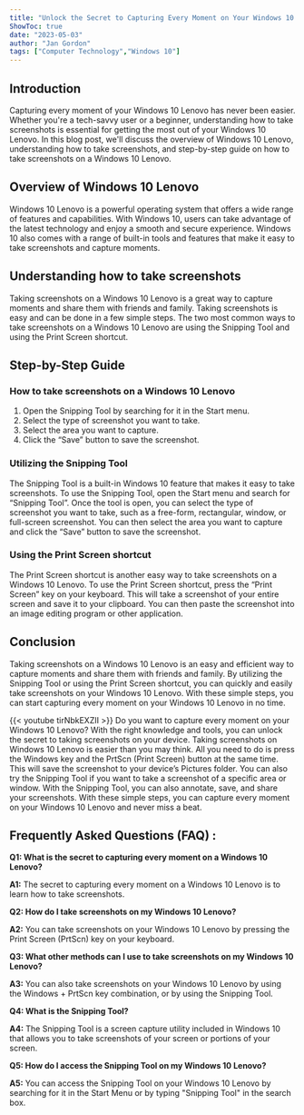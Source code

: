 ```yaml
---
title: "Unlock the Secret to Capturing Every Moment on Your Windows 10 Lenovo - Learn How to Take Screenshots Now!"
ShowToc: true 
date: "2023-05-03"
author: "Jan Gordon" 
tags: ["Computer Technology","Windows 10"]
---
```

## Introduction

Capturing every moment of your Windows 10 Lenovo has never been easier. Whether you're a tech-savvy user or a beginner, understanding how to take screenshots is essential for getting the most out of your Windows 10 Lenovo. In this blog post, we'll discuss the overview of Windows 10 Lenovo, understanding how to take screenshots, and step-by-step guide on how to take screenshots on a Windows 10 Lenovo.

## Overview of Windows 10 Lenovo

Windows 10 Lenovo is a powerful operating system that offers a wide range of features and capabilities. With Windows 10, users can take advantage of the latest technology and enjoy a smooth and secure experience. Windows 10 also comes with a range of built-in tools and features that make it easy to take screenshots and capture moments.

## Understanding how to take screenshots

Taking screenshots on a Windows 10 Lenovo is a great way to capture moments and share them with friends and family. Taking screenshots is easy and can be done in a few simple steps. The two most common ways to take screenshots on a Windows 10 Lenovo are using the Snipping Tool and using the Print Screen shortcut.

## Step-by-Step Guide

### How to take screenshots on a Windows 10 Lenovo

1. Open the Snipping Tool by searching for it in the Start menu.
2. Select the type of screenshot you want to take.
3. Select the area you want to capture.
4. Click the “Save” button to save the screenshot.

### Utilizing the Snipping Tool

The Snipping Tool is a built-in Windows 10 feature that makes it easy to take screenshots. To use the Snipping Tool, open the Start menu and search for “Snipping Tool”. Once the tool is open, you can select the type of screenshot you want to take, such as a free-form, rectangular, window, or full-screen screenshot. You can then select the area you want to capture and click the “Save” button to save the screenshot.

### Using the Print Screen shortcut

The Print Screen shortcut is another easy way to take screenshots on a Windows 10 Lenovo. To use the Print Screen shortcut, press the “Print Screen” key on your keyboard. This will take a screenshot of your entire screen and save it to your clipboard. You can then paste the screenshot into an image editing program or other application.

## Conclusion

Taking screenshots on a Windows 10 Lenovo is an easy and efficient way to capture moments and share them with friends and family. By utilizing the Snipping Tool or using the Print Screen shortcut, you can quickly and easily take screenshots on your Windows 10 Lenovo. With these simple steps, you can start capturing every moment on your Windows 10 Lenovo in no time.

{{< youtube tirNbkEXZII >}} 
Do you want to capture every moment on your Windows 10 Lenovo? With the right knowledge and tools, you can unlock the secret to taking screenshots on your device. Taking screenshots on Windows 10 Lenovo is easier than you may think. All you need to do is press the Windows key and the PrtScn (Print Screen) button at the same time. This will save the screenshot to your device’s Pictures folder. You can also try the Snipping Tool if you want to take a screenshot of a specific area or window. With the Snipping Tool, you can also annotate, save, and share your screenshots. With these simple steps, you can capture every moment on your Windows 10 Lenovo and never miss a beat.

## Frequently Asked Questions (FAQ) :
**Q1: What is the secret to capturing every moment on a Windows 10 Lenovo?**

**A1:** The secret to capturing every moment on a Windows 10 Lenovo is to learn how to take screenshots. 

**Q2: How do I take screenshots on my Windows 10 Lenovo?**

**A2:** You can take screenshots on your Windows 10 Lenovo by pressing the Print Screen (PrtScn) key on your keyboard.

**Q3: What other methods can I use to take screenshots on my Windows 10 Lenovo?**

**A3:** You can also take screenshots on your Windows 10 Lenovo by using the Windows + PrtScn key combination, or by using the Snipping Tool. 

**Q4: What is the Snipping Tool?**

**A4:** The Snipping Tool is a screen capture utility included in Windows 10 that allows you to take screenshots of your screen or portions of your screen. 

**Q5: How do I access the Snipping Tool on my Windows 10 Lenovo?**

**A5:** You can access the Snipping Tool on your Windows 10 Lenovo by searching for it in the Start Menu or by typing "Snipping Tool" in the search box.




